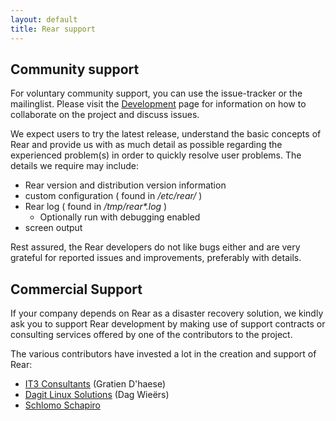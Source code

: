 ```yaml
---
layout: default
title: Rear support
---
```


## Community support ##

For voluntary community support, you can use the issue-tracker or the
mailinglist. Please visit the [Development](/development/) page for
information on how to collaborate on the project and discuss issues.

We expect users to try the latest release, understand the basic concepts of
Rear and provide us with as much detail as possible regarding the experienced
problem(s) in order to quickly resolve user problems. The details we require
may include:

 - Rear version and distribution version information
 - custom configuration ( found in _/etc/rear/_ )
 - Rear log ( found in _/tmp/rear*.log_ )
   + Optionally run with debugging enabled
 - screen output

Rest assured, the Rear developers do not like bugs either and are very grateful
for reported issues and improvements, preferably with details.


## Commercial Support ##

If your company depends on Rear as a disaster recovery solution, we kindly ask
you to support Rear development by making use of support contracts or consulting
services offered by one of the contributors to the project.

The various contributors have invested a lot in the creation and support of Rear:

 - [IT3 Consultants](http://www.it3.be/) (Gratien D'haese)
 - [Dagit Linux Solutions](http://dagit.net/) (Dag Wieërs)
 - [Schlomo Schapiro](mailto:rear-commercial@schlomo.schapiro.org)
